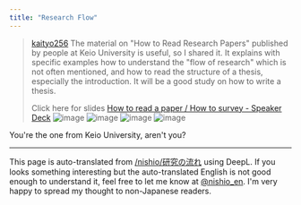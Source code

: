 ```yaml
---
title: "Research Flow"
---
```


> [kaityo256](https://x.com/kaityo256/status/1791802600112984071) The material on "How to Read Research Papers" published by people at Keio University is useful, so I shared it. It explains with specific examples how to understand the "flow of research" which is not often mentioned, and how to read the structure of a thesis, especially the introduction. It will be a good study on how to write a thesis.
>
>  Click here for slides
>  [How to read a paper / How to survey - Speaker Deck](https://speakerdeck.com/kaityo256/how-to-survey)
>  ![image](https://pbs.twimg.com/media/GN3C18PaQAAStZD?format=png&name=small#.png) ![image](https://pbs.twimg.com/media/GN3C4R2b0AAIy-l?format=png&name=small#.png) ![image](https://pbs.twimg.com/media/GN3C65zbQAAqMOU?format=png&name=small#.png) ![image](https://pbs.twimg.com/media/GN3C9v6bkAAiW-y?format=png&name=small#.png)

You're the one from Keio University, aren't you?

---
This page is auto-translated from [/nishio/研究の流れ](https://scrapbox.io/nishio/研究の流れ) using DeepL. If you looks something interesting but the auto-translated English is not good enough to understand it, feel free to let me know at [@nishio_en](https://twitter.com/nishio_en). I'm very happy to spread my thought to non-Japanese readers.